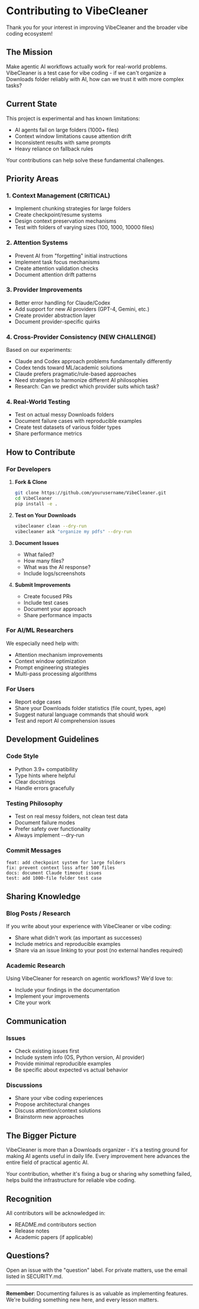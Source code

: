 # Contributing to VibeCleaner

Thank you for your interest in improving VibeCleaner and the broader vibe coding ecosystem!

## The Mission

Make agentic AI workflows actually work for real-world problems. VibeCleaner is a test case for vibe coding - if we can't organize a Downloads folder reliably with AI, how can we trust it with more complex tasks?

## Current State

This project is experimental and has known limitations:
- AI agents fail on large folders (1000+ files)
- Context window limitations cause attention drift
- Inconsistent results with same prompts
- Heavy reliance on fallback rules

Your contributions can help solve these fundamental challenges.

## Priority Areas

### 1. Context Management (CRITICAL)
- Implement chunking strategies for large folders
- Create checkpoint/resume systems
- Design context preservation mechanisms
- Test with folders of varying sizes (100, 1000, 10000 files)

### 2. Attention Systems
- Prevent AI from "forgetting" initial instructions
- Implement task focus mechanisms
- Create attention validation checks
- Document attention drift patterns

### 3. Provider Improvements
- Better error handling for Claude/Codex
- Add support for new AI providers (GPT-4, Gemini, etc.)
- Create provider abstraction layer
- Document provider-specific quirks

### 4. Cross-Provider Consistency (NEW CHALLENGE)
Based on our experiments:
- Claude and Codex approach problems fundamentally differently
- Codex tends toward ML/academic solutions
- Claude prefers pragmatic/rule-based approaches
- Need strategies to harmonize different AI philosophies
- Research: Can we predict which provider suits which task?

### 4. Real-World Testing
- Test on actual messy Downloads folders
- Document failure cases with reproducible examples
- Create test datasets of various folder types
- Share performance metrics

## How to Contribute

### For Developers

1. **Fork & Clone**
   ```bash
   git clone https://github.com/yourusername/VibeCleaner.git
   cd VibeCleaner
   pip install -e .
   ```

2. **Test on Your Downloads**
   ```bash
   vibecleaner clean --dry-run
   vibecleaner ask "organize my pdfs" --dry-run
   ```

3. **Document Issues**
   - What failed?
   - How many files?
   - What was the AI response?
   - Include logs/screenshots

4. **Submit Improvements**
   - Create focused PRs
   - Include test cases
   - Document your approach
   - Share performance impacts

### For AI/ML Researchers

We especially need help with:
- Attention mechanism improvements
- Context window optimization
- Prompt engineering strategies
- Multi-pass processing algorithms

### For Users

- Report edge cases
- Share your Downloads folder statistics (file count, types, age)
- Suggest natural language commands that should work
- Test and report AI comprehension issues

## Development Guidelines

### Code Style
- Python 3.9+ compatibility
- Type hints where helpful
- Clear docstrings
- Handle errors gracefully

### Testing Philosophy
- Test on real messy folders, not clean test data
- Document failure modes
- Prefer safety over functionality
- Always implement --dry-run

### Commit Messages
```
feat: add checkpoint system for large folders
fix: prevent context loss after 500 files  
docs: document Claude timeout issues
test: add 1000-file folder test case
```

## Sharing Knowledge

### Blog Posts / Research
If you write about your experience with VibeCleaner or vibe coding:
- Share what didn't work (as important as successes)
- Include metrics and reproducible examples
- Share via an issue linking to your post (no external handles required)

### Academic Research
Using VibeCleaner for research on agentic workflows? We'd love to:
- Include your findings in the documentation
- Implement your improvements
- Cite your work

## Communication

### Issues
- Check existing issues first
- Include system info (OS, Python version, AI provider)
- Provide minimal reproducible examples
- Be specific about expected vs actual behavior

### Discussions
- Share your vibe coding experiences
- Propose architectural changes
- Discuss attention/context solutions
- Brainstorm new approaches

## The Bigger Picture

VibeCleaner is more than a Downloads organizer - it's a testing ground for making AI agents useful in daily life. Every improvement here advances the entire field of practical agentic AI.

Your contribution, whether it's fixing a bug or sharing why something failed, helps build the infrastructure for reliable vibe coding.

## Recognition

All contributors will be acknowledged in:
- README.md contributors section
- Release notes
- Academic papers (if applicable)

## Questions?

Open an issue with the "question" label. For private matters, use the email listed in SECURITY.md.

---

**Remember**: Documenting failures is as valuable as implementing features. We're building something new here, and every lesson matters.
